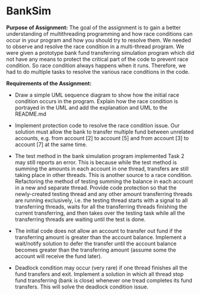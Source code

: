 # BankSim

**Purpose of Assignment:**
The goal of the assignment is to gain a better understanding of multithreading programming and how race conditions can occur in your program and how you should try to resolve them. We needed to observe and resolve the race condition in a multi-thread program. We were given a prototype bank fund transferring simulation program which did not have any means to protect the critical part of the code to prevent race condition. So race condition always happens when it runs. Therefore, we had to do multiple tasks to resolve the various race conditions in the code. 

**Requirements of the Assignment:**
- Draw a simple  UML sequence diagram to show how the initial race condition occurs in the program. Explain how the race condition is portrayed in the UML and add the explanation and UML to the README.md 

- Implement protection code to resolve the race condition issue. Our solution must allow the bank to transfer multiple fund between unrelated accounts, e.g. from account [2] to account [5] and from account [3] to account [7] at the same time.
- The test method in the bank simulation program implemented Task 2 may still reports an error. This is because while the test method is summing the amounts in each account in one thread, transfers are still taking place in other threads. This is another source to a race condition. Refactoring the method of testing summing the balance in each account in a new and separate thread. Provide code protection so that the newly-created testing thread and any other amount transferring threads are running exclusively, i.e. the testing thread starts with a signal to all transferring threads, waits for all the transferring threads finishing the current transferring, and then takes over the testing task while all the transferring threads are waiting until the test is done.

- The initial code does not allow an account to transfer out fund if the transferring amount is greater than the account balance. Implement a wait/notify solution to defer the transfer until the account balance becomes greater than the transferring amount (assume some the account will receive the fund later).

- Deadlock condition may occur (very rare) if one thread finishes all the fund transfers and exit. Implement a solution in which all thread stop fund transferring (bank is close) whenever one tread completes its fund transfers. This will solve the deadlock condition issue.
